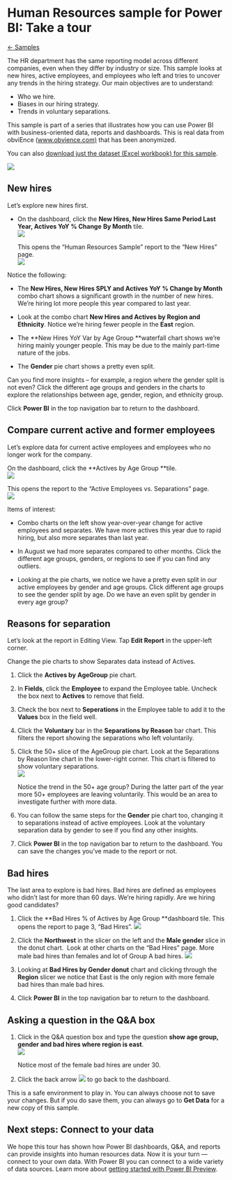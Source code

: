 <properties 
   pageTitle="Human Resources sample for Power BI: Take a tour"
   description="Human Resources sample for Power BI: Take a tour"
   services="powerbi" 
   documentationCenter="" 
   authors="jastru" 
   manager="mblythe" 
   editor=""
   tags=""/>
 
<tags
   ms.service="powerbi"
   ms.devlang="NA"
   ms.topic="article"
   ms.tgt_pltfrm="NA"
   ms.workload="powerbi"
   ms.date="10/16/2015"
   ms.author="jastru"/>

# Human Resources sample for Power BI: Take a tour  
[← Samples](https://support.powerbi.com/knowledgebase/topics/75672-samples)

The HR department has the same reporting model across different companies, even when they differ by industry or size. This sample looks at new hires, active employees, and employees who left and tries to uncover any trends in the hiring strategy. Our main objectives are to understand:

- Who we hire.
- Biases in our hiring strategy.
- Trends in voluntary separations.

This sample is part of a series that illustrates how you can use Power BI with business-oriented data, reports and dashboards. This is real data from obviEnce ([www.obvience.com)](http://www.obvience.com/) that has been anonymized.

You can also [download just the dataset (Excel workbook) for this sample](http://go.microsoft.com/fwlink/?LinkId=528592).

![](media/powerbi-sample-human-resources-take-a-tour/hr1.png)

## New hires  
Let’s explore new hires first.
- On the dashboard, click the **New Hires, New Hires Same Period Last Year, Actives YoY % Change** **By Month** tile.  
    ![](media/powerbi-sample-human-resources-take-a-tour/hr2.png)  

    This opens the “Human Resources Sample” report to the “New Hires” page.  
    ![](media/powerbi-sample-human-resources-take-a-tour/hr3.png)

Notice the following:

- The **New Hires, New Hires SPLY and Actives YoY % Change by Month** combo chart shows a significant growth in the number of new hires. We’re hiring lot more people this year compared to last year.

- Look at the combo chart **New Hires and Actives by Region and Ethnicity**. Notice we’re hiring fewer people in the **East** region.

- The **New Hires YoY Var by Age Group **waterfall chart shows we’re hiring mainly younger people. This may be due to the mainly part-time nature of the jobs.

- The **Gender** pie chart shows a pretty even split.

Can you find more insights – for example, a region where the gender split is not even? Click the different age groups and genders in the charts to explore the relationships between age, gender, region, and ethnicity group.

Click **Power BI** in the top navigation bar to return to the dashboard.

## Compare current active and former employees  
Let’s explore data for current active employees and employees who no longer work for the company.

On the dashboard, click the **Actives by Age Group **tile.  
![](media/powerbi-sample-human-resources-take-a-tour/hr4.png)

This opens the report to the “Active Employees vs. Separations” page.  
![](media/powerbi-sample-human-resources-take-a-tour/hr5.png)

Items of interest:

- Combo charts on the left show year-over-year change for active employees and separates. We have more actives this year due to rapid hiring, but also more separates than last year.

- In August we had more separates compared to other months. Click the different age groups, genders, or regions to see if you can find any outliers.

- Looking at the pie charts, we notice we have a pretty even split in our active employees by gender and age groups. Click different age groups to see the gender split by age. Do we have an even split by gender in every age group? 

## Reasons for separation  
Let’s look at the report in Editing View. Tap **Edit Report** in the upper-left corner. 

Change the pie charts to show Separates data instead of Actives.

1.  Click the **Actives by** **AgeGroup** pie chart.

2.  In **Fields**, click the **Employee** ﻿to expand the Employee table. Uncheck the box next to **Actives**﻿ to remove that field.

3.  Check the box next to **Seperations** in the Employee table to add it to the **Values** box in the field well.

4.  Click the **Voluntary** bar in the **Separations by Reason** bar chart. This filters the report showing the separations who left voluntarily.

5.  Click the 50+ slice of the AgeGroup pie chart.
    Look at the Separations by Reason line chart in the lower-right corner. This chart is filtered to show voluntary separations.  
    ![](media/powerbi-sample-human-resources-take-a-tour/hr6.png)

    Notice the trend in the 50+ age group? During the latter part of the year more 50+ employees are leaving voluntarily. This would be an area to investigate further with more data.

6.  You can follow the same steps for the **Gender** pie chart too, changing it to separations instead of active employees. Look at the voluntary separation data by gender to see if you find any other insights.

7.  Click **Power BI** in the top navigation bar to return to the dashboard. You can save the changes you’ve made to the report or not.

## Bad hires  
The last area to explore is bad hires. Bad hires are defined as employees who didn’t last for more than 60 days. We’re hiring rapidly. Are we hiring good candidates?

1.  Click the **Bad Hires % of Actives by Age Group **dashboard tile. This opens the report to page 3, “Bad Hires”.
    ![](media/powerbi-sample-human-resources-take-a-tour/hr7.png)  

2.  Click the **Northwest**﻿ in the slicer on the left and the **Male gender** slice in the donut chart.  Look at other charts on the “Bad Hires” page. More male bad hires than females and lot of Group A bad hires.
    ![](media/powerbi-sample-human-resources-take-a-tour/hr8.png)  

3.  Looking at **Bad Hires by Gender donut** chart and clicking through the **Region** slicer we notice that East is the only region with more female bad hires than male bad hires.  

4.  Click **Power BI** in the top navigation bar to return to the dashboard.

## Asking a question in the Q&A box 
1.  Click in the Q&A question box and type the question **show age group, gender and bad hires where region is east**.  
    ![](media/powerbi-sample-human-resources-take-a-tour/hr9.png)

    Notice most of the female bad hires are under 30.
2.  Click the back arrow ![](media/powerbi-sample-human-resources-take-a-tour/backarrow.png) to go back to the dashboard.

This is a safe environment to play in. You can always choose not to save your changes. But if you do save them, you can always go to **Get Data** for a new copy of this sample. 

## Next steps: Connect to your data  
We hope this tour has shown how Power BI dashboards, Q&A, and reports can provide insights into human resources data. Now it is your turn — connect to your own data. With Power BI you can connect to a wide variety of data sources. Learn more about [getting started with Power BI Preview](https://support.office.com/article/Get-Started-with-Power-BI-Preview-0f0237e2-f74f-49ab-82ea-1990c3c3deb8).  